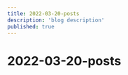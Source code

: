 ```yaml
---
title: 2022-03-20-posts
description: 'blog description'
published: true
---
```


# 2022-03-20-posts
